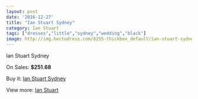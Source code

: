 ```yaml
---
layout: post
date: '2016-12-27'
title: "Ian Stuart Sydney"
category: Ian Stuart
tags: ["dresses","little","sydney","wedding","black"]
image: http://img.hectodress.com/8255-thickbox_default/ian-stuart-sydney.jpg
---
```

Ian Stuart Sydney

On Sales: **$251.68**
<a href="https://www.hectodress.com/ian-stuart/4224-ian-stuart-sydney.html"><amp-img layout="responsive" width="600" height="600" src="//img.hectodress.com/8255-thickbox_default/ian-stuart-sydney.jpg" alt="Ian Stuart Sydney 0" /></a>

Buy it: [Ian Stuart Sydney](https://www.hectodress.com/ian-stuart/4224-ian-stuart-sydney.html "Ian Stuart Sydney")

View more: [Ian Stuart](https://www.hectodress.com/73-ian-stuart "Ian Stuart")